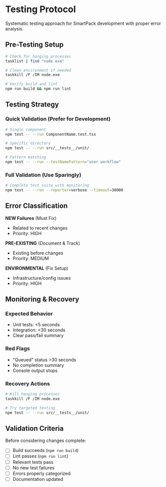 # Testing Protocol

Systematic testing approach for SmartPack development with proper error analysis.

## Pre-Testing Setup

```bash
# Check for hanging processes
tasklist | find "node.exe"

# Clean environment if needed
taskkill /F /IM node.exe

# Verify build and lint
npm run build && npm run lint
```

## Testing Strategy

### Quick Validation (Prefer for Development)

```bash
# Single component
npm test -- --run ComponentName.test.tsx

# Specific directory
npm test -- --run src/__tests__/unit/

# Pattern matching
npm test -- --run --testNamePattern="user workflow"
```

### Full Validation (Use Sparingly)

```bash
# Complete test suite with monitoring
npm test -- --run --reporter=verbose --timeout=30000
```

## Error Classification

**NEW Failures** (Must Fix)

- Related to recent changes
- Priority: HIGH

**PRE-EXISTING** (Document & Track)

- Existing before changes
- Priority: MEDIUM

**ENVIRONMENTAL** (Fix Setup)

- Infrastructure/config issues
- Priority: HIGH

## Monitoring & Recovery

### Expected Behavior

- Unit tests: <5 seconds
- Integration: <30 seconds
- Clear pass/fail summary

### Red Flags

- "Queued" status >30 seconds
- No completion summary
- Console output stops

### Recovery Actions

```bash
# Kill hanging processes
taskkill /F /IM node.exe

# Try targeted testing
npm test -- --run src/__tests__/unit/
```

## Validation Criteria

Before considering changes complete:

- [ ] Build succeeds (`npm run build`)
- [ ] Lint passes (`npm run lint`)
- [ ] Relevant tests pass
- [ ] No new test failures
- [ ] Errors properly categorized
- [ ] Documentation updated
